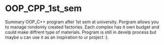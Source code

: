 # OOP_CPP_1st_sem
Summary OOP_C++ program after 1st sem at university. Porgram allows you to manage rondomly created factories. Each complex has it own budget and could make diffrent type of materials. Program is still in develp process but maybe u can use it as an inspiration to ur project :).
